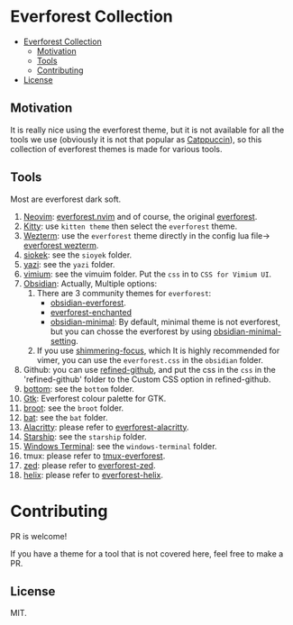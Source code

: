 # Everforest Collection

<!--toc:start-->

- [Everforest Collection](#everforest-collection)
  - [Motivation](#motivation)
  - [Tools](#tools)
  - [Contributing](#contributing)
- [License](#license)
  <!--toc:end-->

## Motivation

It is really nice using the everforest theme, but it is not available for all the tools we use (obviously it is not that popular as [Catppuccin](https://github.com/catppuccin)), so this collection of everforest themes is made for various tools.

## Tools

Most are everforest dark soft.

1. [Neovim](https://github.com/neovim/neovim): [everforest.nvim](https://github.com/neanias/everforest-nvim) and of course, the original [everforest](https://github.com/sainnhe/everforest).
2. [Kitty](https://sw.kovidgoyal.net/kitty/): use `kitten theme` then select the `everforest` theme.
3. [Wezterm](https://wezfurlong.org/wezterm/): use the `everforest` theme directly in the config lua file-> [everforest wezterm](https://wezfurlong.org/wezterm/colorschemes/e/index.html#everforest-dark-gogh).
4. [siokek](https://github.com/ahrm/sioyek): see the `sioyek` folder.
5. [yazi](https://github.com/sxyazi/yazi): see the `yazi` folder.
6. [vimium](https://github.com/philc/vimium): see the vimuim folder. Put the `css` in to `CSS for Vimium UI`.
7. [Obsidian](https://obsidian.md/): Actually, Multiple options:
   1. There are 3 community themes for `everforest`:
      - [obsidian-everforest](https://github.com/0xGlitchbyte/obsidian_everforest).
      - [everforest-enchanted](https://github.com/FireIsGood/obsidian-everforest-enchanted)
      - [obsidian-minimal](https://github.com/kepano/obsidian-minimal): By default, minimal theme is not everforest, but you can chosse the everforest by using [obsidian-minimal-setting](https://github.com/kepano/obsidian-minimal-settings).
   2. If you use [shimmering-focus](https://github.com/chrisgrieser/shimmering-focus), which It is highly recommended for vimer, you can use the `everforest.css` in the `obsidian` folder.
8. Github: you can use [refined-github](https://github.com/refined-github/refined-github), and put the css in the `css` in the 'refined-github' folder to the Custom CSS option in refined-github.
9. [bottom](https://github.com/ClementTsang/bottom): see the `bottom` folder.
10. [Gtk](https://github.com/Fausto-Korpsvart/Everforest-GTK-Theme): Everforest colour palette for GTK.
11. [broot](https://github.com/Canop/broot): see the `broot` folder.
12. [bat](https://github.com/sharkdp/bat): see the `bat` folder.
13. [Alacritty](https://github.com/alacritty/alacritty): please refer to [everforest-alacritty](https://gist.github.com/sainnhe/6432f83181c4520ea87b5211fed27950).
14. [Starship](https://starship.rs/): see the `starship` folder.
15. [Windows Terminal](https://github.com/microsoft/terminal): see the `windows-terminal` folder.
16. tmux: please refer to [tmux-everforest](https://github.com/TanglingTreats/tmux-everforest).
17. [zed](zed.dev): please refer to [everforest-zed](https://github.com/ThomasAlban/everforest-zed).
18. [helix](https://github.com/helix-editor/helix): please refer to [everforest-helix](https://github.com/CptPotato/helix-themes/tree/main/palettes/everforest).

# Contributing

PR is welcome!

If you have a theme for a tool that is not covered here, feel free to make a PR.

## License

MIT.


